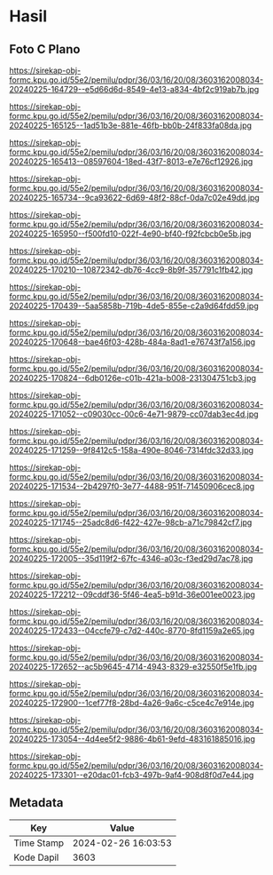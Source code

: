 # Hasil

## Foto C Plano

https://sirekap-obj-formc.kpu.go.id/55e2/pemilu/pdpr/36/03/16/20/08/3603162008034-20240225-164729--e5d66d6d-8549-4e13-a834-4bf2c919ab7b.jpg

https://sirekap-obj-formc.kpu.go.id/55e2/pemilu/pdpr/36/03/16/20/08/3603162008034-20240225-165125--1ad51b3e-881e-46fb-bb0b-24f833fa08da.jpg

https://sirekap-obj-formc.kpu.go.id/55e2/pemilu/pdpr/36/03/16/20/08/3603162008034-20240225-165413--08597604-18ed-43f7-8013-e7e76cf12926.jpg

https://sirekap-obj-formc.kpu.go.id/55e2/pemilu/pdpr/36/03/16/20/08/3603162008034-20240225-165734--9ca93622-6d69-48f2-88cf-0da7c02e49dd.jpg

https://sirekap-obj-formc.kpu.go.id/55e2/pemilu/pdpr/36/03/16/20/08/3603162008034-20240225-165950--f500fd10-022f-4e90-bf40-f92fcbcb0e5b.jpg

https://sirekap-obj-formc.kpu.go.id/55e2/pemilu/pdpr/36/03/16/20/08/3603162008034-20240225-170210--10872342-db76-4cc9-8b9f-357791c1fb42.jpg

https://sirekap-obj-formc.kpu.go.id/55e2/pemilu/pdpr/36/03/16/20/08/3603162008034-20240225-170439--5aa5858b-719b-4de5-855e-c2a9d64fdd59.jpg

https://sirekap-obj-formc.kpu.go.id/55e2/pemilu/pdpr/36/03/16/20/08/3603162008034-20240225-170648--bae46f03-428b-484a-8ad1-e76743f7a156.jpg

https://sirekap-obj-formc.kpu.go.id/55e2/pemilu/pdpr/36/03/16/20/08/3603162008034-20240225-170824--6db0126e-c01b-421a-b008-231304751cb3.jpg

https://sirekap-obj-formc.kpu.go.id/55e2/pemilu/pdpr/36/03/16/20/08/3603162008034-20240225-171052--c09030cc-00c6-4e71-9879-cc07dab3ec4d.jpg

https://sirekap-obj-formc.kpu.go.id/55e2/pemilu/pdpr/36/03/16/20/08/3603162008034-20240225-171259--9f8412c5-158a-490e-8046-7314fdc32d33.jpg

https://sirekap-obj-formc.kpu.go.id/55e2/pemilu/pdpr/36/03/16/20/08/3603162008034-20240225-171534--2b4297f0-3e77-4488-951f-71450906cec8.jpg

https://sirekap-obj-formc.kpu.go.id/55e2/pemilu/pdpr/36/03/16/20/08/3603162008034-20240225-171745--25adc8d6-f422-427e-98cb-a71c79842cf7.jpg

https://sirekap-obj-formc.kpu.go.id/55e2/pemilu/pdpr/36/03/16/20/08/3603162008034-20240225-172005--35d119f2-67fc-4346-a03c-f3ed29d7ac78.jpg

https://sirekap-obj-formc.kpu.go.id/55e2/pemilu/pdpr/36/03/16/20/08/3603162008034-20240225-172212--09cddf36-5f46-4ea5-b91d-36e001ee0023.jpg

https://sirekap-obj-formc.kpu.go.id/55e2/pemilu/pdpr/36/03/16/20/08/3603162008034-20240225-172433--04ccfe79-c7d2-440c-8770-8fd1159a2e65.jpg

https://sirekap-obj-formc.kpu.go.id/55e2/pemilu/pdpr/36/03/16/20/08/3603162008034-20240225-172652--ac5b9645-4714-4943-8329-e32550f5e1fb.jpg

https://sirekap-obj-formc.kpu.go.id/55e2/pemilu/pdpr/36/03/16/20/08/3603162008034-20240225-172900--1cef77f8-28bd-4a26-9a6c-c5ce4c7e914e.jpg

https://sirekap-obj-formc.kpu.go.id/55e2/pemilu/pdpr/36/03/16/20/08/3603162008034-20240225-173054--4d4ee5f2-9886-4b61-9efd-483161885016.jpg

https://sirekap-obj-formc.kpu.go.id/55e2/pemilu/pdpr/36/03/16/20/08/3603162008034-20240225-173301--e20dac01-fcb3-497b-9af4-908d8f0d7e44.jpg


## Metadata

| Key        | Value               |
| ---------- | ------------------- |
| Time Stamp | 2024-02-26 16:03:53 |
| Kode Dapil | 3603                |




